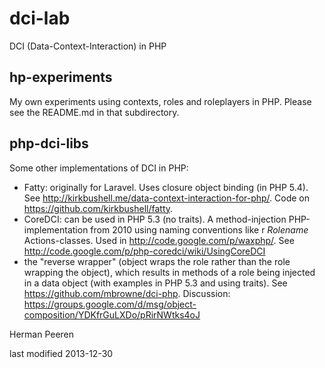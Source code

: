 dci-lab
=======

DCI (Data-Context-Interaction) in PHP

hp-experiments
--------------
My own experiments using contexts, roles and roleplayers in PHP. Please see the README.md in that subdirectory.

php-dci-libs
------------
Some other implementations of DCI in PHP:

* Fatty: originally for Laravel. Uses closure object binding (in PHP 5.4). See http://kirkbushell.me/data-context-interaction-for-php/. Code on https://github.com/kirkbushell/fatty.
* CoreDCI: can be used in PHP 5.3 (no traits). A method-injection PHP-implementation from 2010 using naming conventions like r *Rolename* Actions-classes. Used in http://code.google.com/p/waxphp/. See http://code.google.com/p/php-coredci/wiki/UsingCoreDCI
* the "reverse wrapper" (object wraps the role rather than the role wrapping the object), which results in methods of a role being injected in a data object (with examples in PHP 5.3 and using traits). See https://github.com/mbrowne/dci-php. Discussion: https://groups.google.com/d/msg/object-composition/YDKfrGuLXDo/pRirNWtks4oJ


Herman Peeren

last modified 2013-12-30


